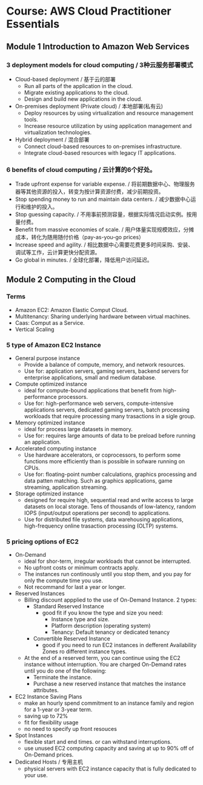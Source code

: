 # Course: AWS Cloud Practitioner Essentials

## Module 1 Introduction to Amazon Web Services

### 3 deployment models for cloud computing / 3种云服务部署模式
- Cloud-based deployment / 基于云的部署
  - Run all parts of the application in the cloud. 
  - Migrate existing applications to the cloud.
  - Design and build new applications in the cloud.
- On-premises deployment (Private cloud) / 本地部署(私有云)
  - Deploy resources by using virtualization and resource management tools.
  - Increase resource utilization by using application management and virtualization technologies.
- Hybrid deployment / 混合部署
  - Connect cloud-based resources to on-premises infrastructure.
  - Integrate cloud-based resources with legacy IT applications.

### 6 benefits of cloud computing / 云计算的6个好处。
- Trade upfront expense for variable expense. / 将前期数据中心、物理服务器等其他资源的投入，转变为按计算资源付费，减少前期投资。
- Stop spending money to run and maintain data centers. / 减少数据中心运行和维护的投入。
- Stop guessing capacity. / 不用事前预测容量，根据实际情况启动实例。按用量付费。
- Benefit from massive economies of scale. / 用户体量实现规模效应，分摊成本，转化为随用随付价格（pay-as-you-go prices）
- Increase speed and agility. / 相比数据中心需要花费更多时间采购、安装、调试等工作，云计算更快分配资源。
- Go global in minutes. / 全球化部署，降低用户访问延迟。

## Module 2 Computing in the Cloud

### Terms
- Amazon EC2: Amazon Elastic Comput Cloud.
- Multitenancy: Sharing underlying hardware between virtual machines.
- Caas: Comput as a Service.
- Vertical Scaling

### 5 type of Amazon EC2 Instance
- General purpose instance
  - Provide a balance of compute, memory, and network resources.
  - Use for: application servers, gaming servers, backend servers for enterprise applications, small and medium database.
- Compute optimized instance
  - ideal for compute-bound applications that benefit from high-performance processors.
  - Use for: high-performance web servers, compute-intensive applications servers, dedicated gaming servers, batch processing workloads that require processing many trasactions in a sigle group.
- Memory optimized instance
  - ideal for process large datasets in memory.
  - Use for: requires large amounts of data to be preload before running an application.
- Accelerated computing instance
  - Use hardware accelerators, or coprocessors, to perform some functions more efficiently than is possible in sofware running on CPUs.
  - Use for: floating-point number calculations, graphics processing and data patten matching. Such as graphics applications, game streaming, application streaming.
- Storage optimized instance
  - designed for require high, sequential read and write access to large datasets on local storage. Tens of thousands of low-latency, random IOPS (input/output operations per second) to applications.
  - Use for distributed file systems, data warehousing applications, high-frequency online trasaction processing (OLTP) systems.

### 5 pricing options of EC2
- On-Demand
  - ideal for shor-term, irregular workloads that cannot be interrupted.
  - No upfront costs or minimum contracts apply.
  - The instances run continously until you stop them, and you pay for only the compute time you use.
  - Not recommand for last a year or longer.
- Reserved Instances
  - Billing discount appplied to the use of On-Demand Instance. 2 types: 
    - Standard Reserved Instance
      - good fit if you know the type and size you need:
        - Instance type and size.
        - Platform description (operating system)
        - Tenancy: Default tenancy or dedicated tenancy
    - Convertible Reserved Instance
      - good if you need to run EC2 instances in defferent Availability Zones ro different instance types.
  - At the end of a reserved term, you can continue using the EC2 instance without interruption. You are charged On-Demand rates until you do one of the following:
    - Terminate the instance.
    - Purchase a new reserved instance that matches the instance attributes.
- EC2 Instance Saving Plans
  - make an hourly spend commitment to an instance family and region for a 1-year or 3-year term.
  - saving up to 72%
  - fit for flexibility usage
  - no need to specify up front resouces
- Spot Instances
  - flexible start and end times. or can withstand interruptions.
  - use unused EC2 computing capacity and saving at up to 90% off of On-Demand prices.
- Dedicated Hosts / 专用主机
  - physical servers with EC2 instance capacity that is fully dedicated to your use.